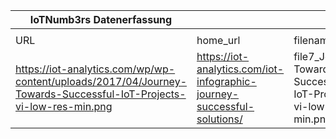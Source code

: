 |IoTNumb3rs Datenerfassung|||||||||||
| ---- | ---- | ---- | ---- | ---- | ---- | ---- | ---- | ---- | ---- | ---- |
||||||||||||
|URL|home_url|filename|device_class|device_count|market_class|market_volume|prognosis_year|publication_year|authorship_class|Dropbox folder|
|https://iot-analytics.com/wp/wp-content/uploads/2017/04/Journey-Towards-Successful-IoT-Projects-vi-low-res-min.png|https://iot-analytics.com/iot-infographic-journey-successful-solutions/|file7_Journey-Towards-Successful-IoT-Projects-vi-low-res-min.png||||||||marielledemuth/20181124-1500|
